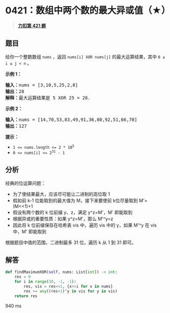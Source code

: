 # 0421：数组中两个数的最大异或值（★）


> <u>**[力扣第 421 题](https://leetcode.cn/problems/maximum-xor-of-two-numbers-in-an-array/)**</u>

## 题目

<p>给你一个整数数组 <code>nums</code> ，返回<em> </em><code>nums[i] XOR nums[j]</code> 的最大运算结果，其中 <code>0 ≤ i ≤ j &lt; n</code> 。</p>



<div class="original__bRMd">
<div>
<p><strong>示例 1：</strong></p>

<pre>
<strong>输入：</strong>nums = [3,10,5,25,2,8]
<strong>输出：</strong>28
<strong>解释：</strong>最大运算结果是 5 XOR 25 = 28.</pre>

<p><strong>示例 2：</strong></p>

<pre>
<strong>输入：</strong>nums = [14,70,53,83,49,91,36,80,92,51,66,70]
<strong>输出：</strong>127
</pre>



<p><strong>提示：</strong></p>

<ul>
<li><code>1 &lt;= nums.length &lt;= 2 * 10<sup>5</sup></code></li>
<li><code>0 &lt;= nums[i] &lt;= 2<sup>31</sup> - 1</code></li>
</ul>
</div>
</div>


## 分析


经典的位运算问题：
- 为了使结果最大，应该尽可能让二进制的高位取 1
- 假如前 k-1 位能取到的最大值为 M，接下来要使前 k位尽量取到 M'=(M<<1)+1
- 假设有两个数的 k 位前缀 y、z，满足 y^z=M'，M' 即能取到
- 根据异或的重要性质：如果 y^z=M'，那么 M'^y=z
- 因此将 k 位前缀保存在哈希表 vis 中，遍历 vis 中的 y，如果 M'^y 在 vis 中，M' 即能取到 

根据题目中值的范围，二进制最多 31 位，遍历 k 从 1 到 31 即可。 

## 解答

```python
def findMaximumXOR(self, nums: List[int]) -> int:
	res = 0
	for i in range(30, -1, -1):
		res, vis = res<<1, {x>>i for x in nums}
		res += any((res+1)^y in vis for y in vis)
	return res
```

940 ms




